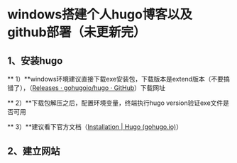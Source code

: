 # windows搭建个人hugo博客以及github部署（未更新完）

## 1、安装hugo

** 1）**windows环境建议直接下载exe安装包，下载版本是extend版本（不要搞错了），（[Releases · gohugoio/hugo · GitHub](https://github.com/gohugoio/hugo/releases/)）下载网址

** 2）**下载包解压之后，配置环境变量，终端执行hugo version验证exe文件是否可用

** 3）**建议看下官方文档（[Installation | Hugo (gohugo.io)](https://gohugo.io/categories/installation/)）

## 2、建立网站


